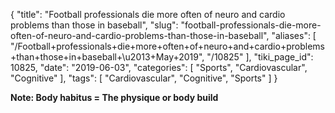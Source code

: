 {
    "title": "Football professionals die more often of neuro and cardio problems than those in baseball",
    "slug": "football-professionals-die-more-often-of-neuro-and-cardio-problems-than-those-in-baseball",
    "aliases": [
        "/Football+professionals+die+more+often+of+neuro+and+cardio+problems+than+those+in+baseball+\u2013+May+2019",
        "/10825"
    ],
    "tiki_page_id": 10825,
    "date": "2019-06-03",
    "categories": [
        "Sports",
        "Cardiovascular",
        "Cognitive"
    ],
    "tags": [
        "Cardiovascular",
        "Cognitive",
        "Sports"
    ]
}


**Note: Body habitus = The physique or body build**